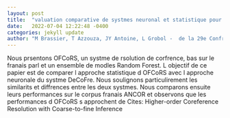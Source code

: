 ```yaml
---
layout: post
title:  "valuation comparative de systmes neuronal et statistique pour la rsolution de corfrence en langage parl (Comparative evaluation of neural and statistical "
date:   2022-07-04 12:22:48 -0400
categories: jekyll update
author: "M Brassier, T Azzouza, JY Antoine, L Grobol -  de la 29e Confrence sur le , 2022"
---
```

Nous prsentons OFCoRS, un systme de rsolution de corfrence, bas sur le franais parl et un ensemble de modles Random Forest. L objectif de ce papier est de comparer l approche statistique d OFCoRS avec l approche neuronale du systme DeCoFre. Nous soulignons particulirement les similarits et diffrences entre les deux systmes. Nous comparons ensuite leurs performances sur le corpus franais ANCOR et observons que les performances d OFCoRS s  approchent de  Cites: Higher-order Coreference Resolution with Coarse-to-fine Inference